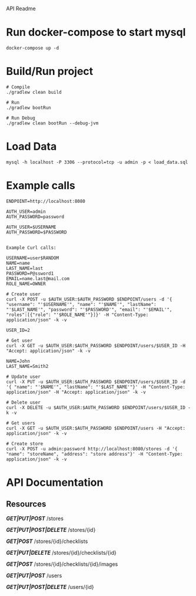 
API Readme

# Run docker-compose to start mysql
```
docker-compose up -d
```

# Build/Run project
```
# Compile
./gradlew clean build

# Run
./gradlew bootRun

# Run Debug
./gradlew clean bootRun --debug-jvm
```

# Load Data
```
mysql -h localhost -P 3306 --protocol=tcp -u admin -p < load_data.sql
```

# Example calls
```
ENDPOINT=http://localhost:8080

AUTH_USER=admin
AUTH_PASSWORD=password

AUTH_USER=$USERNAME
AUTH_PASSWORD=$PASSWORD


Example Curl calls:

USERNAME=user$RANDOM
NAME=name
LAST_NAME=last
PASSWORD=P@ssword1
EMAIL=name.last@mail.com
ROLE_NAME=OWNER

# Create user
curl -X POST -u $AUTH_USER:$AUTH_PASSWORD $ENDPOINT/users -d '{ "username": "'$USERNAME'", "name": "'$NAME'", "lastName": "'$LAST_NAME'", "password": "'$PASSWORD'", "email": "'$EMAIL'", "roles":[{"role": "'$ROLE_NAME'"}]}' -H "Content-Type: application/json" -k -v

USER_ID=2

# Get user
curl -X GET -u $AUTH_USER:$AUTH_PASSWORD $ENDPOINT/users/$USER_ID -H "Accept: application/json" -k -v

NAME=John
LAST_NAME=Smith2

# Update user
curl -X PUT -u $AUTH_USER:$AUTH_PASSWORD $ENDPOINT/users/$USER_ID -d '{ "name": "'$NAME'", "lastName": "'$LAST_NAME'"}' -H "Content-Type: application/json" -H "Accept: application/json" -k -v

# Delete user
curl -X DELETE -u $AUTH_USER:$AUTH_PASSWORD $ENDPOINT/users/$USER_ID -k -v

# Get users
curl -X GET -u $AUTH_USER:$AUTH_PASSWORD $ENDPOINT/users -H "Accept: application/json" -k -v

# Create store
curl -X POST -u admin:password http://localhost:8080/stores -d '{ "name": "storeName", "address": "store address"}' -H "Content-Type: application/json" -k -v
```

# API Documentation

## Resources
***GET|PUT|POST*** /stores

***GET|PUT|POST|DELETE*** /stores/{id}

***GET|POST*** /stores/{id}/checklists

***GET|PUT|DELETE*** /stores/{id}/checklists/{id}

***GET|POST*** /stores/{id}/checklists/{id}/images

***GET|PUT|POST*** /users

***GET|PUT|POST|DELETE*** /users/{id}

